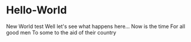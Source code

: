 # Hello-World
New World test
Well let's see what happens here...
Now is the time
For all good men
To some to the aid of their country
